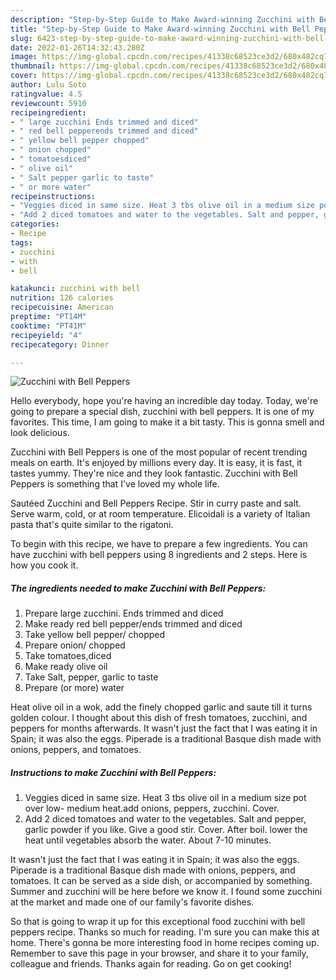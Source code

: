 ```yaml
---
description: "Step-by-Step Guide to Make Award-winning Zucchini with Bell Peppers"
title: "Step-by-Step Guide to Make Award-winning Zucchini with Bell Peppers"
slug: 6423-step-by-step-guide-to-make-award-winning-zucchini-with-bell-peppers
date: 2022-01-26T14:32:43.280Z
image: https://img-global.cpcdn.com/recipes/41338c68523ce3d2/680x482cq70/zucchini-with-bell-peppers-recipe-main-photo.jpg
thumbnail: https://img-global.cpcdn.com/recipes/41338c68523ce3d2/680x482cq70/zucchini-with-bell-peppers-recipe-main-photo.jpg
cover: https://img-global.cpcdn.com/recipes/41338c68523ce3d2/680x482cq70/zucchini-with-bell-peppers-recipe-main-photo.jpg
author: Lulu Soto
ratingvalue: 4.5
reviewcount: 5910
recipeingredient:
- " large zucchini Ends trimmed and diced"
- " red bell pepperends trimmed and diced"
- " yellow bell pepper chopped"
- " onion chopped"
- " tomatoesdiced"
- " olive oil"
- " Salt pepper garlic to taste"
- " or more water"
recipeinstructions:
- "Veggies diced in same size. Heat 3 tbs olive oil in a medium size pot over low- medium heat.add onions, peppers, zucchini. Cover."
- "Add 2 diced tomatoes and water to the vegetables. Salt and pepper, garlic powder if you like. Give a good stir. Cover. After boil. lower the heat until vegetables absorb the water. About 7-10 minutes."
categories:
- Recipe
tags:
- zucchini
- with
- bell

katakunci: zucchini with bell 
nutrition: 126 calories
recipecuisine: American
preptime: "PT14M"
cooktime: "PT41M"
recipeyield: "4"
recipecategory: Dinner

---
```



![Zucchini with Bell Peppers](https://img-global.cpcdn.com/recipes/41338c68523ce3d2/680x482cq70/zucchini-with-bell-peppers-recipe-main-photo.jpg)

Hello everybody, hope you're having an incredible day today. Today, we're going to prepare a special dish, zucchini with bell peppers. It is one of my favorites. This time, I am going to make it a bit tasty. This is gonna smell and look delicious.

Zucchini with Bell Peppers is one of the most popular of recent trending meals on earth. It's enjoyed by millions every day. It is easy, it is fast, it tastes yummy. They're nice and they look fantastic. Zucchini with Bell Peppers is something that I've loved my whole life.

Sautéed Zucchini and Bell Peppers Recipe. Stir in curry paste and salt. Serve warm, cold, or at room temperature. Elicoidali is a variety of Italian pasta that&#39;s quite similar to the rigatoni.


To begin with this recipe, we have to prepare a few ingredients. You can have zucchini with bell peppers using 8 ingredients and 2 steps. Here is how you cook it.

<!--inarticleads1-->

##### The ingredients needed to make Zucchini with Bell Peppers:

1. Prepare  large zucchini. Ends trimmed and diced
1. Make ready  red bell pepper/ends trimmed and diced
1. Take  yellow bell pepper/ chopped
1. Prepare  onion/ chopped
1. Take  tomatoes,diced
1. Make ready  olive oil
1. Take  Salt, pepper, garlic to taste
1. Prepare  (or more) water


Heat olive oil in a wok, add the finely chopped garlic and saute till it turns golden colour. I thought about this dish of fresh tomatoes, zucchini, and peppers for months afterwards. It wasn&#39;t just the fact that I was eating it in Spain; it was also the eggs. Piperade is a traditional Basque dish made with onions, peppers, and tomatoes. 

<!--inarticleads2-->

##### Instructions to make Zucchini with Bell Peppers:

1. Veggies diced in same size. Heat 3 tbs olive oil in a medium size pot over low- medium heat.add onions, peppers, zucchini. Cover.
1. Add 2 diced tomatoes and water to the vegetables. Salt and pepper, garlic powder if you like. Give a good stir. Cover. After boil. lower the heat until vegetables absorb the water. About 7-10 minutes.


It wasn&#39;t just the fact that I was eating it in Spain; it was also the eggs. Piperade is a traditional Basque dish made with onions, peppers, and tomatoes. It can be served as a side dish, or accompanied by something. Summer and zucchini will be here before we know it. I found some zucchini at the market and made one of our family&#39;s favorite dishes. 

So that is going to wrap it up for this exceptional food zucchini with bell peppers recipe. Thanks so much for reading. I'm sure you can make this at home. There's gonna be more interesting food in home recipes coming up. Remember to save this page in your browser, and share it to your family, colleague and friends. Thanks again for reading. Go on get cooking!
